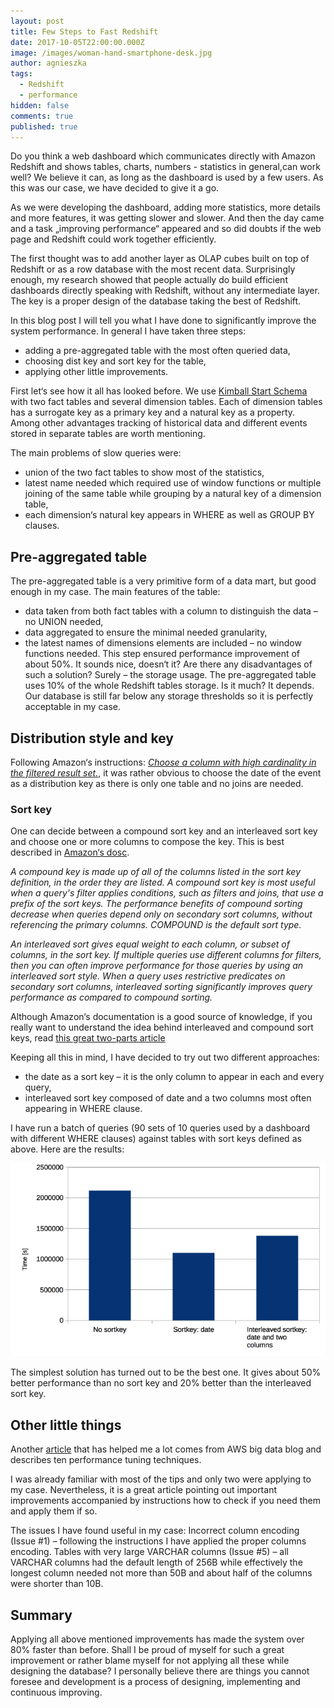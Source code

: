 ```yaml
---
layout: post
title: Few Steps to Fast Redshift
date: 2017-10-05T22:00:00.000Z
image: /images/woman-hand-smartphone-desk.jpg
author: agnieszka
tags:
  - Redshift
  - performance
hidden: false
comments: true
published: true
---
```

Do you think a web dashboard which communicates directly with Amazon Redshift and shows tables, charts, numbers - statistics in general,can work well? We believe it can, as long as the dashboard is used by a few users. As this was our case, we have decided to give it a go. 

As we were developing the dashboard, adding more statistics, more details and more features, it was getting slower and slower. And then the day came and a task „improving performance“ appeared and so did doubts if the web page and Redshift could work together efficiently.

The first thought was to add another layer as OLAP cubes built on top of Redshift or as a row database with the most recent data. Surprisingly enough, my research showed that people actually do build efficient dashboards directly speaking with Redshift, without any intermediate layer. The key is a proper design of the database taking the best of Redshift.

In this blog post I will tell you what I have done to significantly improve the system performance. In general I have taken three steps:

* adding a pre-aggregated table with the most often queried data,
* choosing dist key and sort key for the table,
* applying other little improvements.

First let‘s see how it all has looked before. We use [Kimball Start Schema](http://www.kimballgroup.com/data-warehouse-business-intelligence-resources/kimball-techniques/dimensional-modeling-techniques/star-schema-olap-cube/) with two fact tables and several dimension tables. Each of dimension tables has a surrogate key as a primary key and a natural key as a property. Among other advantages tracking of historical data and different events stored in separate tables are worth mentioning.

The main problems of slow queries were:

* union of the two fact tables to show most of the statistics,
* latest name needed which required use of window functions or multiple joining of the same table while grouping by a natural key of a dimension table,
* each dimension‘s natural key appears in WHERE as well as GROUP BY clauses.

## **Pre-aggregated table**

The pre-aggregated table is a very primitive form of a data mart, but good enough in my case. The main features of the table:

* data taken from both fact tables with a column to distinguish the data – no UNION needed,
* data aggregated to ensure the minimal needed granularity,
* the latest names of dimensions elements are included – no window functions needed. This step ensured performance improvement of about 50%. It sounds nice, doesn‘t it? Are there any disadvantages of such a solution? Surely – the storage usage. The pre-aggregated table uses 10% of the whole Redshift tables storage. Is it much? It depends. Our database is still far below any storage thresholds so it is perfectly acceptable in my case.

## **Distribution style and key**

Following Amazon‘s instructions: <cite>[Choose a column with high cardinality in the filtered result set.](http://docs.aws.amazon.com/redshift/latest/dg/c_best-practices-best-dist-key.html)</cite>, it was rather obvious to choose the date of the event as a distribution key as there is only one table and no joins are needed. 

### **Sort key**

One can decide between a compound sort key and an interleaved sort key and choose one or more columns to compose the key. This is best described in [Amazon‘s dosc](http://docs.aws.amazon.com/redshift/latest/dg/t_Sorting_data.html).

<cite>A compound key is made up of all of the columns listed in the sort key definition, in the order they are listed. A compound sort key is most useful when a query's filter applies conditions, such as filters and joins, that use a prefix of the sort keys. The performance benefits of compound sorting decrease when queries depend only on secondary sort columns, without referencing the primary columns. COMPOUND is the default sort type.</cite>

<cite>An interleaved sort gives equal weight to each column, or subset of columns, in the sort key. If multiple queries use different columns for filters, then you can often improve performance for those queries by using an interleaved sort style. When a query uses restrictive predicates on secondary sort columns, interleaved sorting significantly improves query performance as compared to compound sorting.</cite>

Although Amazon‘s documentation is a good source of knowledge, if you really want to understand the idea behind interleaved and compound sort keys, read [this great two-parts article](https://blog.chartio.com/posts/understanding-interleaved-sort-keys-in-amazon-redshift-part-1)

Keeping all this in mind, I have decided to try out two different approaches:

* the date as a sort key – it is the only column to appear in each and every query,
* interleaved sort key composed of date and a two columns most often appearing in WHERE clause.

I have run a batch of queries (90 sets of 10 queries used by a dashboard with different WHERE clauses) against tables with sort keys defined as above. Here are the results:

![Photo 1](/images/few-steps-to-fast-redshift/chart.png)

The simplest solution has turned out to be the best one. It gives about 50% better performance than no sort key and 20% better than the interleaved sort key.

## **Other little things**

Another [article](https://aws.amazon.com/blogs/big-data/top-10-performance-tuning-techniques-for-amazon-redshift/) that has helped me a lot comes from AWS big data blog and describes ten performance tuning techniques.

I was already familiar with most of the tips and only two were applying to my case. Nevertheless, it is a great article pointing out important improvements accompanied by instructions how to check if you need them and apply them if so.

The issues I have found useful in my case: Incorrect column encoding (Issue #1) – following the instructions I have applied the proper columns encoding. Tables with very large VARCHAR columns (Issue #5) – all VARCHAR columns had the default length of 256B while effectively the longest column needed not more than 50B and about half of the columns were shorter than 10B.

## **Summary**

Applying all above mentioned improvements has made the system over 80% faster than before. Shall I be proud of myself for such a great improvement or rather blame myself for not applying all these while designing the database? I personally believe there are things you cannot foresee and development is a process of designing, implementing and continuous improving.